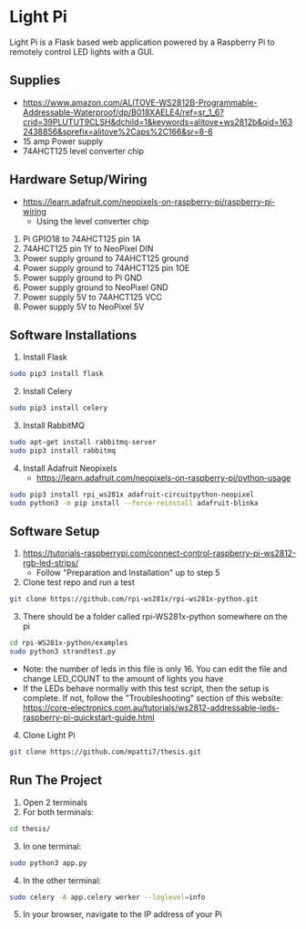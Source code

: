 # Light Pi

Light Pi is a Flask based web application powered by a Raspberry Pi to remotely control LED lights with a GUI.

## Supplies
- https://www.amazon.com/ALITOVE-WS2812B-Programmable-Addressable-Waterproof/dp/B018XAELE4/ref=sr_1_6?crid=39PLUTUT9CLSH&dchild=1&keywords=alitove+ws2812b&qid=1632438856&sprefix=alitove%2Caps%2C166&sr=8-6
- 15 amp Power supply
- 74AHCT125 level converter chip

## Hardware Setup/Wiring
- https://learn.adafruit.com/neopixels-on-raspberry-pi/raspberry-pi-wiring 
    - Using the level converter chip 
1. Pi GPIO18 to 74AHCT125 pin 1A
2. 74AHCT125 pin 1Y to NeoPixel DIN
3. Power supply ground to 74AHCT125 ground
4. Power supply ground to 74AHCT125 pin 1OE
5. Power supply ground to Pi GND
6. Power supply ground to NeoPixel GND
7. Power supply 5V to 74AHCT125 VCC
8. Power supply 5V to NeoPixel 5V

## Software Installations
1. Install Flask
```bash
sudo pip3 install flask
```
2. Install Celery
```bash
sudo pip3 install celery
```
3. Install RabbitMQ
```bash
sudo apt-get install rabbitmq-server
sudo pip3 install rabbitmq
```
4. Install Adafruit Neopixels 
    - https://learn.adafruit.com/neopixels-on-raspberry-pi/python-usage 
```bash
sudo pip3 install rpi_ws281x adafruit-circuitpython-neopixel
sudo python3 -m pip install --force-reinstall adafruit-blinka
```
## Software Setup
1. https://tutorials-raspberrypi.com/connect-control-raspberry-pi-ws2812-rgb-led-strips/
    - Follow "Preparation and Installation" up to step 5
2. Clone test repo and run a test
```bash
git clone https://github.com/rpi-ws281x/rpi-ws281x-python.git
```
3. There should be a folder called rpi-WS281x-python somewhere on the pi
```bash
cd rpi-WS281x-python/examples
sudo python3 strandtest.py
```
- Note: the number of leds in this file is only 16. You can edit the file and change LED_COUNT to the amount of lights you have
- If the LEDs behave normally with this test script, then the setup is complete. If not, follow the "Troubleshooting" section 
of this website: https://core-electronics.com.au/tutorials/ws2812-addressable-leds-raspberry-pi-quickstart-guide.html  

4. Clone Light Pi
```bash
git clone https://github.com/mpatti7/thesis.git
```

## Run The Project
1. Open 2 terminals
2. For both terminals: 
```bash
cd thesis/  
```
3. In one terminal:
```bash
sudo python3 app.py 
```
4. In the other terminal:
```bash
sudo celery -A app.celery worker --loglevel=info 
```
5. In your browser, navigate to the IP address of your Pi

<!-- ## How To Use -->
